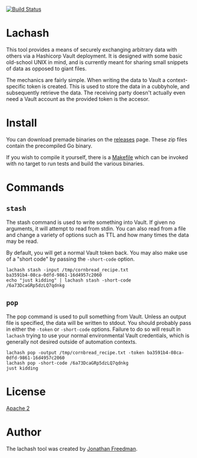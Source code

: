 [![Build Status](https://travis-ci.org/otakup0pe/lachash.svg?branch=master)](https://travis-ci.org/otakup0pe/lachash)

# Lachash

This tool provides a means of securely exchanging arbitrary data with others via a Hashicorp Vault deployment. It is designed with some basic old-school UNIX in mind, and is currently meant for sharing small snippets of data as opposed to giant files.

The mechanics are fairly simple. When writing the data to Vault a context-specific token is created. This is used to store the data in a cubbyhole, and subsequently retrieve the data. The receiving party doesn't actually even need a Vault account as the provided token is the accesor.

# Install

You can download premade binaries on the [releases](https://github.com/otakup0pe/lachash/releases/latest) page. These zip files contain the precompiled Go binary.

If you wish to compile it yourself, there is a [Makefile](https://github.com/otakup0pe/lachash/blob/master/Makefile) which can be invoked with no target to run tests and build the various binaries.

# Commands

## `stash`

The stash command is used to write something into Vault. If given no arguments, it will attempt to read from stdin. You can also read from a file and change a variety of options such as TTL and how many times the data may be read.

By default, you will get a normal Vault token back. You may also make use of a "short code" by passing the `-short-code` option.

```
lachash stash -input /tmp/cornbread_recipe.txt
ba3591b4-08ca-0dfd-9861-16d4957c2060
echo "just kidding" | lachash stash -short-code
/6a73DcaGRp5dzLQ7qdnkg
```

## `pop`

The pop command is used to pull something from Vault. Unless an output file is specified, the data will be written to stdout. You should probably pass in either the `-token` or `-short-code` options. Failure to do so will result in `lachash` trying to use your normal environmental Vault credentials, which is generally not desired outside of automation contexts.

```
lachash pop -output /tmp/cornbread_recipe.txt -token ba3591b4-08ca-0dfd-9861-16d4957c2060
lachash pop -short-code /6a73DcaGRp5dzLQ7qdnkg
just kidding
```

# License

[Apache 2](https://github.com/otakup0pe/lachash/blob/master/LICENSE)

# Author

The lachash tool was created by [Jonathan Freedman](http://jonathanfreedman.bio/).
